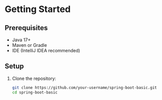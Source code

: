 # Getting Started

## Prerequisites
- Java 17+
- Maven or Gradle
- IDE (IntelliJ IDEA recommended)

## Setup
1. Clone the repository:
   ```bash
   git clone https://github.com/your-username/spring-boot-basic.git
   cd spring-boot-basic
